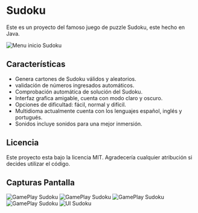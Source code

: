 # Sudoku
Este es un proyecto del famoso juego de puzzle Sudoku, este hecho en Java.

<img src="http://drive.google.com/uc?export=view&id=1b2qUNGbutHmByli8TcwY3zAlgBClpNyW" alt="Menu inicio Sudoku">

## Características
-	Genera cartones de Sudoku válidos y aleatorios.
-	validación de números ingresados automáticos.
-	Comprobación automática de solución del Sudoku.
-	Interfaz grafica amigable, cuenta con modo claro y oscuro.
-	Opciones de dificultad: fácil, normal y difícil.
-	Multidioma actualmente cuenta con los lenguajes español, inglés y portugués.
-	Sonidos incluye sonidos para una mejor inmersión.

## Licencia
Este proyecto esta bajo la licencia MIT.
Agradecería cualquier atribución si decides utilizar el código.

## Capturas Pantalla
<img src="http://drive.google.com/uc?export=view&id=1b3fBHLY8opd4AvIC-WbfSa99IoXGwLPJ" alt="GamePlay Sudoku">
<img src="http://drive.google.com/uc?export=view&id=1bECIOocJnsuhVAGSeABWHsAZIfy3H-az" alt="GamePlay Sudoku">
<img src="http://drive.google.com/uc?export=view&id=1bBZa0abHOhTgxLqKG21u61VE4ZFomZOT" alt="GamePlay Sudoku">
<img src="http://drive.google.com/uc?export=view&id=1bEPMsPW8QA41goE0OHIIqEGJw3pK6_kn" alt="GamePlay Sudoku">
<img src="http://drive.google.com/uc?export=view&id=1bGW05FefLOQh1q1_7FPLGBkCuo5Ke0sl" alt="UI Sudoku">
